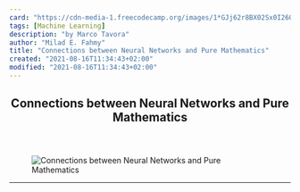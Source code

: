 ```yaml
---
card: "https://cdn-media-1.freecodecamp.org/images/1*GJj62r8BX02Sx0I26O3DUA.jpeg"
tags: [Machine Learning]
description: "by Marco Tavora"
author: "Milad E. Fahmy"
title: "Connections between Neural Networks and Pure Mathematics"
created: "2021-08-16T11:34:43+02:00"
modified: "2021-08-16T11:34:43+02:00"
---
```

<div class="site-wrapper">
<main id="site-main" class="site-main outer">
<div class="inner">
<article class="post-full post tag-machine-learning tag-artificial-intelligence tag-science tag-technology tag-mathematics ">
<header class="post-full-header">
<h1 class="post-full-title">Connections between Neural Networks and Pure Mathematics</h1>
</header>
<figure class="post-full-image">
<picture>
<source media="(max-width: 700px)" sizes="1px" srcset="data:image/gif;base64,R0lGODlhAQABAIAAAAAAAP///yH5BAEAAAAALAAAAAABAAEAAAIBRAA7 1w">
<source media="(min-width: 701px)" sizes="(max-width: 800px) 400px,
(max-width: 1170px) 700px,
1400px" srcset="https://cdn-media-1.freecodecamp.org/images/1*GJj62r8BX02Sx0I26O3DUA.jpeg 300w,
https://cdn-media-1.freecodecamp.org/images/1*GJj62r8BX02Sx0I26O3DUA.jpeg 600w,
https://cdn-media-1.freecodecamp.org/images/1*GJj62r8BX02Sx0I26O3DUA.jpeg 1000w,
https://cdn-media-1.freecodecamp.org/images/1*GJj62r8BX02Sx0I26O3DUA.jpeg 2000w">
<img onerror="this.style.display='none'" src="https://cdn-media-1.freecodecamp.org/images/1*GJj62r8BX02Sx0I26O3DUA.jpeg" alt="Connections between Neural Networks and Pure Mathematics">
</picture>
</figure>
<section class="post-full-content">
<div class="post-content medium-migrated-article">
</div>
<hr>
</section>
</article>
</div>
</main>
</div>
<!-- Google Tag Manager (noscript) -->
<!-- End Google Tag Manager (noscript) -->
